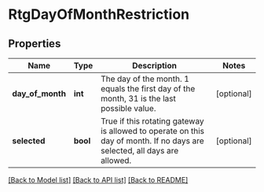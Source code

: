 # RtgDayOfMonthRestriction

## Properties
Name | Type | Description | Notes
------------ | ------------- | ------------- | -------------
**day_of_month** | **int** | The day of the month. 1 equals the first day of the month, 31 is the last possible value. | [optional] 
**selected** | **bool** | True if this rotating gateway is allowed to operate on this day of month.  If no days are selected, all days are allowed. | [optional] 

[[Back to Model list]](../README.md#documentation-for-models) [[Back to API list]](../README.md#documentation-for-api-endpoints) [[Back to README]](../README.md)


